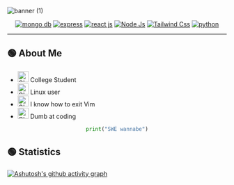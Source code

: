 
![banner (1)](https://user-images.githubusercontent.com/84000523/176388015-ab2b4e10-1bec-49cd-bedf-fd773073ec37.gif)
<div align ="center">
 
[![mongo db](https://img.shields.io/static/v1?label=&message=mongo+db&color=%23bd93f9&style=for-the-badge&logo=MongoDB&logoColor=%2350fa7b)](https://)
[![express](https://img.shields.io/static/v1?label=&message=express&color=%23bd93f9&style=for-the-badge&logo=Express&logoColor=%2350fa7b)](https://)
[![react js](https://img.shields.io/static/v1?label=&message=react+js&color=%23bd93f9&style=for-the-badge&logo=react&logoColor=%2350fa7b)](https://)
[![Node Js](https://img.shields.io/static/v1?label=&message=Node+Js&color=%23bd93f9&style=for-the-badge&logo=node.js&logoColor=%2350fa7b)](https://)
[![Tailwind Css](https://img.shields.io/static/v1?label=&message=Tailwind+Css&color=%23bd93f9&style=for-the-badge&logo=Tailwind+CSS&logoColor=%2350fa7b)](https://)
[![python](https://img.shields.io/static/v1?label=&message=python&color=%23bd93f9&style=for-the-badge&logo=python&logoColor=%2350fa7b)](https://)

</div>

<hr></hr>

<h2 >
 
 🟢 About Me
 
</h2>

- <img alt="GIF" src="https://camo.githubusercontent.com/63371d36886ee658f5a97401f393e1ab1684b2fd3de674b8f5efc7d410b2a3d0/68747470733a2f2f6d656469612e67697068792e636f6d2f6d656469612f57556c706c634d704f43456d5447427442572f67697068792e676966" width="25" /> College Student
- <img alt="GIF" src="https://user-images.githubusercontent.com/84000523/176397542-b0e023b2-7a55-4d87-9467-9fccdfae819a.gif" width="25" /> Linux user
- <img alt="GIF" src="https://user-images.githubusercontent.com/84000523/176396523-7896d5a8-0a02-4324-ab5f-1e35182df4d1.gif" width="25" /> I know how to exit Vim
- <img alt="GIF" src="https://user-images.githubusercontent.com/84000523/176399755-ae7e0d0e-7c21-496b-9ad7-65acf69b2691.gif" width="25" /> Dumb at coding

<div align ="center">
 
```python
print("SWE wannabe")
```
</div>



<h2 >
 
 🟢 Statistics
 
</h2>

[![Ashutosh's github activity graph](https://activity-graph.herokuapp.com/graph?username=prxncxss03&theme=dracula)](https://github.com/ashutosh00710/github-readme-activity-graph)

